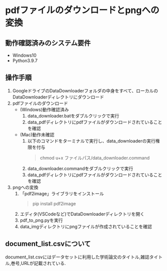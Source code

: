 
# pdfファイルのダウンロードとpngへの変換

## 動作確認済みのシステム要件
- Windows10
- Python3.9.7

## 操作手順
1. GoogleドライブのDataDownloaderフォルダの中身をすべて、ローカルのDataDownloaderディレクトリにダウンロード
2. pdfファイルのダウンロード  
	- (Windows)動作確認済み
	    1. data_downloader.batをダブルクリックで実行
	    2. data_pdfディレクトリにpdfファイルがダウンロードされていることを確認  
	- (Mac)動作未確認
	    1. 以下のコマンドをターミナルで実行し、data_downloaderの実行権限を付与  
	        > chmod u+x ファイルパス/data_downloader.command
	    2. data_downloader.commandをダブルクリックで実行
	    3. data_pdfディレクトリにpdfファイルがダウンロードされていることを確認
3. pngへの変換
	1. 「pdf2image」ライブラリをインストール<br>
	   > pip install pdf2image
	2. エディタ(VSCodeなど)でDataDownloaderディレクトリを開く
	3. pdf_to_png.pyを実行
	4. data_imgディレクトリにpngファイルが作成されていることを確認

## document_list.csvについて
document_list.csvにはデータセットに利用した学術論文のタイトル,雑誌タイトル,巻号,URLが記載されている.